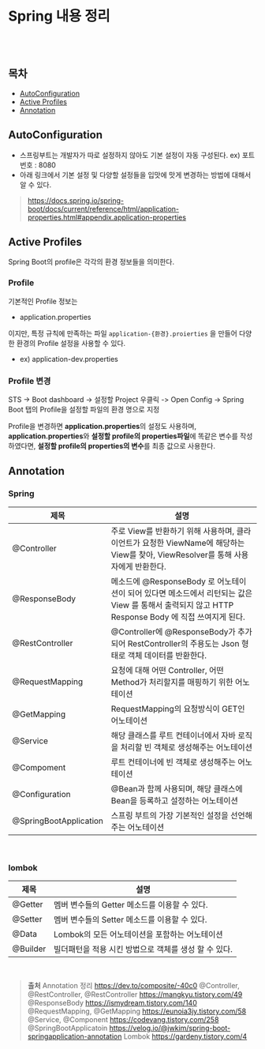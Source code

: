 # Spring 내용 정리


<br><br>

## 목차
- [AutoConfiguration](#-AutoConfiguration)
- [Active Profiles](#-Active-Profiles)
- [Annotation](#-Profiles)

## AutoConfiguration

- 스프링부트는 개발자가 따로 설정하지 않아도 기본 설정이 자동 구성된다.
ex) 포트번호 : 8080
- 아래 링크에서 기본 설정 및 다양할 설정들을 입맛에 맛게 변경하는 방법에 대해서 알 수 있다.

> https://docs.spring.io/spring-boot/docs/current/reference/html/application-properties.html#appendix.application-properties

## Active Profiles

Spring Boot의 profile은 각각의 환경 정보들을 의미한다.

### Profile

기본적인 Profile 정보는
- application.properties

이지만, 특정 규칙에 만족하는 파일 ```application-{환경}.proierties``` 을 만들어 다양한 환경의 Profile 설정을 사용할 수 있다.
- ex) application-dev.properties

### Profile 변경

STS -> Boot dashboard -> 설정할 Project 우클릭 -> Open Config
-> Spring Boot 탭의 Profile을 설정할 파일의 환경 명으로 지정

Profile을 변경하면 <b>application.properties</b>의 설정도 사용하며,
<b>application.properties</b>와 <b>설정할 profile의 properties파일</b>에 똑같은 변수를 작성하였다면,
<b>설정할 profile의 properties의 변수</b>를 최종 값으로 사용한다.

## Annotation
### Spring
| 제목 | 설명 |
| --- | --- |
| @Controller| 주로 View를 반환하기 위해 사용하며, 클라이언트가 요청한 ViewName에 해당하는 View를 찾아, ViewResolver를 통해 사용자에게 반환한다. |
| @ResponseBody | 메소드에 @ResponseBody 로 어노테이션이 되어 있다면 메소드에서 리턴되는 값은 View 를 통해서 출력되지 않고 HTTP Response Body 에 직접 쓰여지게 된다.
| @RestController |  @Controller에 @ResponseBody가 추가되어 RestController의 주용도는 Json 형태로 객체 데이터를 반환한다.  |
| @RequestMapping |  요청에 대해 어떤 Controller, 어떤 Method가 처리할지를 매핑하기 위한 어노테이션  |
| @GetMapping | RequestMapping의 요청방식이 GET인 어노테이션 |
| @Service | 해당 클래스를 루트 컨테이너에서 자바 로직을 처리할 빈 객체로 생성해주는 어노테이션 |
| @Compoment |  루트 컨테이너에 빈 객체로 생성해주는 어노테이션
| @Configuration | @Bean과 함께 사용되며, 해당 클래스에 Bean을 등록하고 설정하는 어노테이션
| @SpringBootApplication | 스프링 부트의 가장 기본적인 설정을 선언해주는 어노테이션
<br>

### lombok
| 제목 | 설명 |
| --- | --- |
| @Getter |  멤버 변수들의 Getter 메소드를 이용할 수 있다.
| @Setter |  멤버 변수들의 Setter 메소드를 이용할 수 있다.
| @Data |  Lombok의 모든 어노테이션을 포함하는 어노테이션
| @Builder | 빌더패턴을 적용 시킨 방법으로 객체를 생성 할 수 있다.
<br>

> **출처**
Annotation 정리
https://dev.to/composite/-40c0
@Controller, @RestController, @RestController
https://mangkyu.tistory.com/49
@ResponseBody
https://ismydream.tistory.com/140
@RequestMapping, @GetMapping
https://eunoia3jy.tistory.com/58
@Service, @Component
https://codevang.tistory.com/258
@SpringBootApplicatoin
https://velog.io/@jwkim/spring-boot-springapplication-annotation
Lombok
https://gardeny.tistory.com/4
